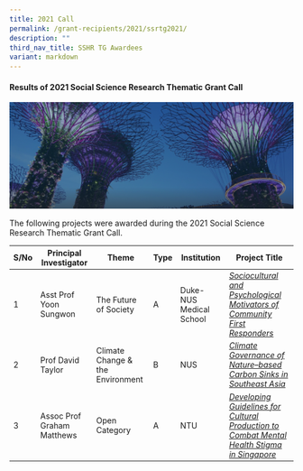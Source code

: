 ```yaml
---
title: 2021 Call
permalink: /grant-recipients/2021/ssrtg2021/
description: ""
third_nav_title: SSHR TG Awardees
variant: markdown
---
```

#### **Results of 2021 Social Science Research Thematic Grant Call**
![](/images/hero-banner.png)

The following projects were awarded during the 2021 Social Science Research Thematic Grant Call. 


| S/No | Principal<br>Investigator |Theme|Type | Institution |Project Title |
| -------- | -------- | -------- | -------- | -------- |-------- |
| 1 |  Asst Prof Yoon Sungwon |The Future of Society|A | Duke-NUS Medical School |*[Sociocultural and Psychological Motivators of Community First Responders](https://www.ssrc.edu.sg/projects/thematic-grant/sungwon2021/)* |
| 2 | Prof David Taylor |Climate Change &amp; the Environment|B | NUS |*[Climate Governance of Nature–based Carbon Sinks in Southeast Asia](https://www.ssrc.edu.sg/projects/thematic-grant/david2021/)*  
| 3 |  Assoc Prof Graham Matthews |Open Category|A |NTU | *[Developing Guidelines for Cultural Production to Combat Mental Health Stigma in Singapore](https://www.ssrc.edu.sg/projects/thematic-grant/graham2021/)* |